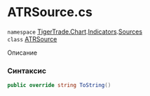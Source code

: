
# ATRSource.cs
`namespace` [TigerTrade.Chart](../../../../../TigerTrade.Chart.md).[Indicators](../../../../../TigerTrade.Chart/Indicators.md).[Sources](../../../../../TigerTrade.Chart/Indicators/Sources.md)  
    `class` [ATRSource](../../ATRSource.cs.md)

Описание

### Синтаксис
```csharp
public override string ToString()
```


                    
                    